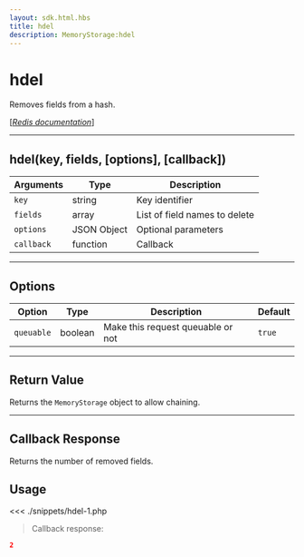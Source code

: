 ```yaml
---
layout: sdk.html.hbs
title: hdel
description: MemoryStorage:hdel
---
```


# hdel

Removes fields from a hash.

[[_Redis documentation_]](https://redis.io/commands/hdel)

---

## hdel(key, fields, [options], [callback])

| Arguments  | Type        | Description                   |
| ---------- | ----------- | ----------------------------- |
| `key`      | string      | Key identifier                |
| `fields`   | array       | List of field names to delete |
| `options`  | JSON Object | Optional parameters           |
| `callback` | function    | Callback                      |

---

## Options

| Option     | Type    | Description                       | Default |
| ---------- | ------- | --------------------------------- | ------- |
| `queuable` | boolean | Make this request queuable or not | `true`  |

---

## Return Value

Returns the `MemoryStorage` object to allow chaining.

---

## Callback Response

Returns the number of removed fields.

## Usage

<<< ./snippets/hdel-1.php

> Callback response:

```json
2
```

